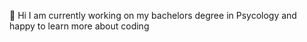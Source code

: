 👋 Hi
I am currently working on my bachelors degree in Psycology and happy to learn more about coding 
<!---
emelykoehn/emelykoehn is a ✨ special ✨ repository because its `README.md` (this file) appears on your GitHub profile.
You can click the Preview link to take a look at your changes.
--->
